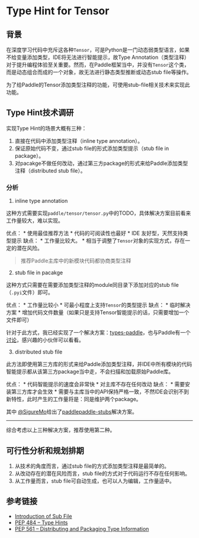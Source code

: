 # Type Hint for Tensor

## 背景

在深度学习代码中充斥这各种`Tensor`，可是Python是一门动态弱类型语言，如果不给变量添加类型，IDE将无法进行智能提示，故Type Annotation（类型注释）对于提升编程体验至关重要。然而，在Paddle框架当中，并没有`Tensor`这个类，而是动态组合而成的一个对象，故无法进行静态类型推断或动态stub file等操作。

为了给Paddle的Tensor添加类型注释的功能，可使用stub-file相关技术来实现此功能。

## Type Hint技术调研

实现Type Hint的场景大概有三种：

1. 直接在代码中添加类型注释（inline type annotation）。
2. 保证原始代码不变，通过stub file的形式添加类型提示（stub file in package）。
3. 对pacakge不做任何改动，通过第三方package的形式来给Paddle添加类型注释（distributed stub file）。

### 分析

1. inline type annotation

这种方式需要实现`paddle/tensor/tensor.py`中的TODO，具体解决方案目前看来工作量较大，难以实现。

优点：
    * 使用最佳推荐方法
    * 代码的可阅读性也最好
    * IDE 友好型，天然支持类型提示
缺点：
    * 工作量比较大。
    * 相当于调整了`Tensor`对象的实现方式，存在一定的潜在风险。

> 推荐Paddle主库中的新模块代码都协商类型注释

2. stub file in pacakge

这种方式只需要在需要添加类型注释的module同目录下添加对应的stub file（`.pyi`文件）即可。

优点：
    * 工作量比较小
    * 可最小程度上支持`Tensor`的类型提示
缺点：
    * 临时解决方案
    * 增加代码文件数量（如果只是支持Tensor智能提示的话，只需要增加一个文件即可）

针对于此方式，我已经实现了一个解决方案：[types-paddle](https://github.com/wj-Mcat/types-paddle)，也与Paddle有一个[讨论](https://github.com/PaddlePaddle/Paddle/issues/45979)，感兴趣的小伙伴可以看看。

3. distributed stub file

此方法即使用第三方库的形式来给Paddle添加类型注释，并IDE中所有模块的代码智能提示都从该第三方package当中走，不会扫描和加载原始Paddle库。

优点：
    * 代码智能提示的速度会非常快
    * 对主库不存在任何改动
缺点：
    * 需要安装第三方库才会生效
    * 需要与主库当中的API保持严格一致，不然IDE会识别不到新特性，此时产生的工作量将是：同是维护两个package。

其中 [@SigureMo](https://github.com/SigureMo)给出了[paddlepaddle-stubs](https://github.com/cattidea/paddlepaddle-stubs)解决方案。

***

综合考虑以上三种解决方案，推荐使用第二种。

## 可行性分析和规划排期

1. 从技术的角度而言，通过stub file的方式添加类型注释是最简单的。
2. 从改动存在的潜在风险而言，stub file的方式对于代码运行不存在任何影响。
3. 从工作量而言，stub file可自动生成，也可以人为编辑，工作量适中。

## 参考链接

* [Introduction of Sub File](https://mypy.readthedocs.io/en/stable/getting_started.html#stubs-intro)
* [PEP 484 – Type Hints](https://peps.python.org/pep-0484/)
* [PEP 561 – Distributing and Packaging Type Information](https://peps.python.org/pep-0561/)
